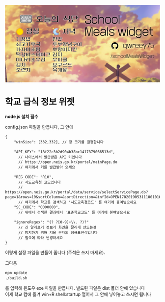
![미리보기](docs/header.png)  

# 학교 급식 정보 위젯

**node js 설치 필수**  

config.json 파일을 만듭니다, 그 안에  
```jsonc
{
    "winSize": [332,332], // 창 크기를 결정합니다

    "API_KEY": "18f22c3b2d904b38bc1417879066513d",
      // 나이스에서 발급받은 API 키입니다
      // https://open.neis.go.kr/portal/mainPage.do
      // 여기에서 키를 발급받아 오세요

    "REG_CODE": "R10",
      // 시도교육청 코드입니다
      // https://open.neis.go.kr/portal/data/service/selectServicePage.do?page=1&rows=10&sortColumn=&sortDirection=&infId=OPEN17020190531110010104913&infSeq=1
      // 여기에서 학교를 검색하고 '시도교육청코드' 를 여기에 붇여넣으세요
    "SC_CODE": "0000000",
      // 위에서 검색한 결과에서 '표준학교코드' 를 여기에 붇여넣으세요

    "ignoreRegex": "(? ?[0-9]+\\. ?)?"
      // 긴 알레르기 정보가 화면을 잘리게 만드는걸
      // 방지하기 위해 지울 문자의 정규표현식입니다
      // 필요에 따라 변경하세요
}
```

이렇게 설정 파일을 만들어 줍니다 (주석은 쓰지 마세요).  

그다음  
```sh
npm update
./build.sh
```
를 입력해 윈도우 exe 파일을 만듭니다. 빌드된 파일은 dist 폴더 안에 있습니다  
이제 학교 컴에 옮겨 win+R shell:startup 열어서 그 안에 넣어놓고 쓰시면 됩니다  
